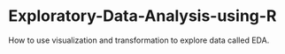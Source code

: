 # Exploratory-Data-Analysis-using-R
How to use visualization and transformation to explore data called EDA.
